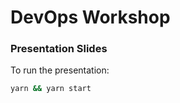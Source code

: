 # DevOps Workshop
### Presentation Slides

To run the presentation: 
```bash
yarn && yarn start
```
